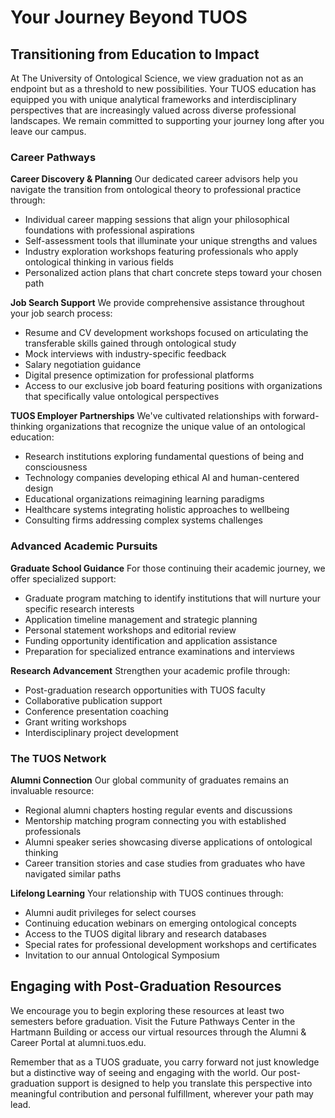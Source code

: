 # Your Journey Beyond TUOS

## Transitioning from Education to Impact

At The University of Ontological Science, we view graduation not as an endpoint but as a threshold to new possibilities. Your TUOS education has equipped you with unique analytical frameworks and interdisciplinary perspectives that are increasingly valued across diverse professional landscapes. We remain committed to supporting your journey long after you leave our campus.

### Career Pathways

**Career Discovery & Planning**
Our dedicated career advisors help you navigate the transition from ontological theory to professional practice through:
- Individual career mapping sessions that align your philosophical foundations with professional aspirations
- Self-assessment tools that illuminate your unique strengths and values
- Industry exploration workshops featuring professionals who apply ontological thinking in various fields
- Personalized action plans that chart concrete steps toward your chosen path

**Job Search Support**
We provide comprehensive assistance throughout your job search process:
- Resume and CV development workshops focused on articulating the transferable skills gained through ontological study
- Mock interviews with industry-specific feedback
- Salary negotiation guidance
- Digital presence optimization for professional platforms
- Access to our exclusive job board featuring positions with organizations that specifically value ontological perspectives

**TUOS Employer Partnerships**
We've cultivated relationships with forward-thinking organizations that recognize the unique value of an ontological education:
- Research institutions exploring fundamental questions of being and consciousness
- Technology companies developing ethical AI and human-centered design
- Educational organizations reimagining learning paradigms
- Healthcare systems integrating holistic approaches to wellbeing
- Consulting firms addressing complex systems challenges

### Advanced Academic Pursuits

**Graduate School Guidance**
For those continuing their academic journey, we offer specialized support:
- Graduate program matching to identify institutions that will nurture your specific research interests
- Application timeline management and strategic planning
- Personal statement workshops and editorial review
- Funding opportunity identification and application assistance
- Preparation for specialized entrance examinations and interviews

**Research Advancement**
Strengthen your academic profile through:
- Post-graduation research opportunities with TUOS faculty
- Collaborative publication support
- Conference presentation coaching
- Grant writing workshops
- Interdisciplinary project development

### The TUOS Network

**Alumni Connection**
Our global community of graduates remains an invaluable resource:
- Regional alumni chapters hosting regular events and discussions
- Mentorship matching program connecting you with established professionals
- Alumni speaker series showcasing diverse applications of ontological thinking
- Career transition stories and case studies from graduates who have navigated similar paths

**Lifelong Learning**
Your relationship with TUOS continues through:
- Alumni audit privileges for select courses
- Continuing education webinars on emerging ontological concepts
- Access to the TUOS digital library and research databases
- Special rates for professional development workshops and certificates
- Invitation to our annual Ontological Symposium

## Engaging with Post-Graduation Resources

We encourage you to begin exploring these resources at least two semesters before graduation. Visit the Future Pathways Center in the Hartmann Building or access our virtual resources through the Alumni & Career Portal at alumni.tuos.edu.

Remember that as a TUOS graduate, you carry forward not just knowledge but a distinctive way of seeing and engaging with the world. Our post-graduation support is designed to help you translate this perspective into meaningful contribution and personal fulfillment, wherever your path may lead.